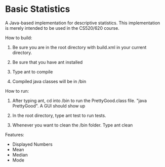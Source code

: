 # Basic Statistics

A Java-based implementation for descriptive statistics. This
implementation is merely intended to be used in the CS520/620 course.

How to build:

1. Be sure you are in the root directory with build.xml in your current directory.

2. Be sure that you have ant installed

3. Type ant to compile

4. Compiled java classes will be in /bin

How to run:

1. After typing ant, cd into /bin to run the PrettyGood.class file. "java PrettyGood". A GUI should show up

2. In the root directory, type ant test to run tests.

3. Whenever you want to clean the /bin folder. Type ant clean

Features:
* Displayed Numbers
* Mean
* Median
* Mode
